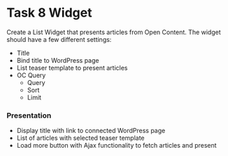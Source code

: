 # Task 8 Widget

Create a List Widget that presents articles from Open Content. The widget should have a few different settings:

* Title
* Bind title to WordPress page
* List teaser template to present articles
* OC Query
  * Query
  * Sort 
  * Limit

### Presentation

* Display title with link to connected WordPress page
* List of articles with selected teaser template
* Load more button with Ajax functionality to fetch articles and present

